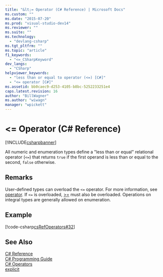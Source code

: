 ```yaml
---
title: "&lt;= Operator (C# Reference) | Microsoft Docs"
ms.custom: ""
ms.date: "2015-07-20"
ms.prod: "visual-studio-dev14"
ms.reviewer: ""
ms.suite: ""
ms.technology: 
  - "devlang-csharp"
ms.tgt_pltfrm: ""
ms.topic: "article"
f1_keywords: 
  - "<=_CSharpKeyword"
dev_langs: 
  - "CSharp"
helpviewer_keywords: 
  - "less than or equal to operator (<=) [C#]"
  - "<= operator [C#]"
ms.assetid: bb0caec9-d253-4105-b8bc-5252233251e4
caps.latest.revision: 16
author: "BillWagner"
ms.author: "wiwagn"
manager: "wpickett"
---
```

# &lt;= Operator (C# Reference)
[!INCLUDE[csharpbanner](../../../includes/csharpbanner.md)]

All numeric and enumeration types define a "less than or equal" relational operator (`<=`) that returns `true` if the first operand is less than or equal to the second, `false` otherwise.  
  
## Remarks  
 User-defined types can overload the `<=` operator. For more information, see [operator](../../../csharp/language-reference/keywords/operator-csharp-reference.md). If `<=` is overloaded, [>=](../../../csharp/language-reference/operators/greater-than-equal-operator.md) must also be overloaded. Operations on integral types are generally allowed on enumeration.  
  
## Example  
 [!code-csharp[csRefOperators#32](../../../samples/snippets/csharp/VS_Snippets_VBCSharp/csrefOperators/CS/csrefOperators.cs#32)]  
  
## See Also  
 [C# Reference](../../../csharp/language-reference/index.md)   
 [C# Programming Guide](../../../csharp/programming-guide/index.md)   
 [C# Operators](../../../csharp/language-reference/operators/index.md)   
 [explicit](../../../csharp/language-reference/keywords/explicit.md)